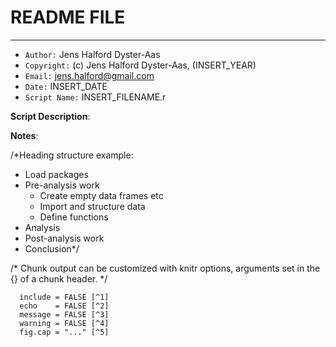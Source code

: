 
#       README FILE 
---
- `Author:` Jens Halford Dyster-Aas
- `Copyright:` (c) Jens Halford Dyster-Aas, (INSERT_YEAR)
- `Email:`  jens.halford@gmail.com
- `Date:` INSERT_DATE
- `Script Name:` INSERT_FILENAME.r

**Script Description**:


**Notes**:

	
/*Heading structure example:
- Load packages
- Pre-analysis work
  - Create empty data frames etc
  - Import and structure data
  - Define functions
- Analysis
- Post-analysis work
- Conclusion*/ 


/* Chunk output can be customized with knitr options, arguments set in the {} of a chunk header. */

```
  include = FALSE [^1]
  echo    = FALSE [^2]
  message = FALSE [^3]
  warning = FALSE [^4]
  fig.cap = "..." [^5]
```

[^1]: Prevents code and results from appearing in the finished file. R Markdown still runs the code in the chunk, and the results can be used by other chunks.
[^2]: Prevents code, but not the results from appearing in the finished file. This is a useful way to embed figures.
[^3]: Prevents messages that are generated by code from appearing in the finished file.
[^4]: Prevents warnings that are generated by code from appearing in the finished.
[^5]: Adds a caption to graphical results.
